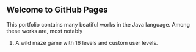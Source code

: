 ## Welcome to GitHub Pages

This portfolio contains many beatiful works in the Java language. Among these works are, most notably
1. A wild maze game with 16 levels and custom user levels. 
